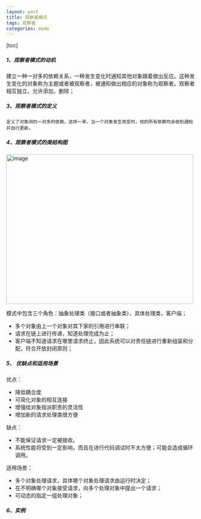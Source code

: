 ```yaml
---
layout: post
title: 观察者模式
tags: 观察者
categories: mode
--- 
```

[toc]   
      
    
##### 1、观察者模式的动机    

  建立一种一对多的依赖关系，一种发生变化时通知其他对象跟着做出反应。这种发生变化的对象称为主题或者被观察者，被通知做出相应的对象称为观察者。观察者相互独立，允许添加，删除；

##### 3、观察者模式的定义    
	定义了对象间的一对多的依赖，这样一来，当一个对象发生改变时，他的所有依赖均会收到通知并自行更新。     
  
##### 4、观察者模式的类结构图     

<img src="https://zy123a.github.io/zy-blog/images/mode/观察者模式.png" width="500" height="400" alt="image"/>     
    
模式中包含三个角色：抽象处理类（接口或者抽象类），具体处理类，客户端；   
* 多个对象由上一个对象对其下家的引用进行串联；  
* 请求在链上进行传递，知道处理完成为止；  
* 客户端不知道请求在哪里请求终止，因此系统可以对责任链进行重新组装和分配，符合开放封闭原则；
    
##### 5、 优缺点和适用场景    
优点：
* 降低耦合度  
* 可简化对象的相互连接
* 增强给对象指派职责的灵活性
* 增加新的请求处理类很方便   

缺点：   
* 不能保证请求一定被接收。   
* 系统性能将受到一定影响，而且在进行代码调试时不太方便；可能会造成循环调用。   

适用场景：  
* 多个对象处理请求，具体哪个对象处理请求由运行时决定；   
* 在不明确哪个对象接受请求，向多个处理对象中提出一个请求；  
* 可动态的指定一组处理对象；   

##### 6、实例    
   



